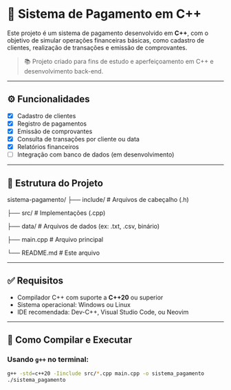 # 💸 Sistema de Pagamento em C++

Este projeto é um sistema de pagamento desenvolvido em **C++**, com o objetivo de simular operações financeiras básicas, como cadastro de clientes, realização de transações e emissão de comprovantes.

> 📚 Projeto criado para fins de estudo e aperfeiçoamento em C++ e desenvolvimento back-end.

---

## ⚙️ Funcionalidades

- [x] Cadastro de clientes  
- [x] Registro de pagamentos  
- [x] Emissão de comprovantes  
- [x] Consulta de transações por cliente ou data  
- [x] Relatórios financeiros  
- [ ] Integração com banco de dados (em desenvolvimento)

---

## 📁 Estrutura do Projeto

sistema-pagamento/
├── include/ # Arquivos de cabeçalho (.h)

├── src/ # Implementações (.cpp)

├── data/ # Arquivos de dados (ex: .txt, .csv, binário)

├── main.cpp # Arquivo principal

└── README.md # Este arquivo


---

## ✅ Requisitos

- Compilador C++ com suporte a **C++20** ou superior
- Sistema operacional: Windows ou Linux
- IDE recomendada: Dev-C++, Visual Studio Code, ou Neovim

---

## 🧪 Como Compilar e Executar

### Usando `g++` no terminal:

```bash
g++ -std=c++20 -Iinclude src/*.cpp main.cpp -o sistema_pagamento
./sistema_pagamento
